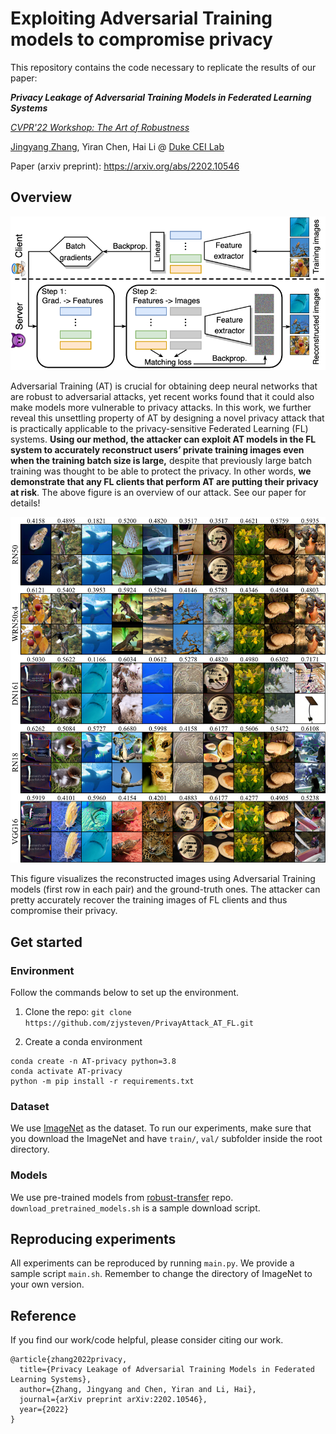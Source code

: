 # Exploiting Adversarial Training models to compromise privacy

This repository contains the code necessary to replicate the results of our paper:

***Privacy Leakage of Adversarial Training Models in Federated Learning Systems***

[*CVPR'22 Workshop: The Art of Robustness*](https://artofrobust.github.io/)

[Jingyang Zhang](https://zjysteven.github.io/), Yiran Chen, Hai Li @ [Duke CEI Lab](https://cei.pratt.duke.edu/)

Paper (arxiv preprint): https://arxiv.org/abs/2202.10546


## Overview
<p align="center">
<img src='/figures/overview_new.png' width='550'>
</p>

Adversarial Training (AT) is crucial for obtaining deep neural networks that are robust to adversarial attacks, yet
recent works found that it could also make models more vulnerable to privacy attacks. In this work, we further reveal
this unsettling property of AT by designing a novel privacy attack that is practically applicable to the privacy-sensitive
Federated Learning (FL) systems. **Using our method, the attacker can exploit AT models in the FL system to accurately reconstruct users’ private training images even when the training batch size is large,** despite that previously large batch training was thought to be able to protect the privacy. In other words, **we demonstrate that any FL clients that perform AT are putting their privacy at risk**. The above figure is an overview of our attack.
See our paper for details!

<p align="center">
<img src='/figures/demo.png' width='650'>
</p>
This figure visualizes the reconstructed images using Adversarial Training models (first row in each pair) and the ground-truth ones. The attacker can pretty accurately recover the training images of FL clients and thus compromise their privacy.


## Get started
### Environment
Follow the commands below to set up the environment.

1. Clone the repo: `git clone https://github.com/zjysteven/PrivayAttack_AT_FL.git`

2. Create a conda environment
```
conda create -n AT-privacy python=3.8
conda activate AT-privacy
python -m pip install -r requirements.txt
```

### Dataset
We use [ImageNet](https://www.image-net.org/) as the dataset. To run our experiments, make sure that you download the ImageNet and have `train/`, `val/` subfolder inside the root directory. 

### Models
We use pre-trained models from [robust-transfer](https://github.com/microsoft/robust-models-transfer) repo. `download_pretrained_models.sh` is a sample download script. 

## Reproducing experiments
All experiments can be reproduced by running `main.py`. We provide a sample script `main.sh`. Remember to change the directory of ImageNet to your own version.

## Reference
If you find our work/code helpful, please consider citing our work.
```
@article{zhang2022privacy,
  title={Privacy Leakage of Adversarial Training Models in Federated Learning Systems},
  author={Zhang, Jingyang and Chen, Yiran and Li, Hai},
  journal={arXiv preprint arXiv:2202.10546},
  year={2022}
}
```
